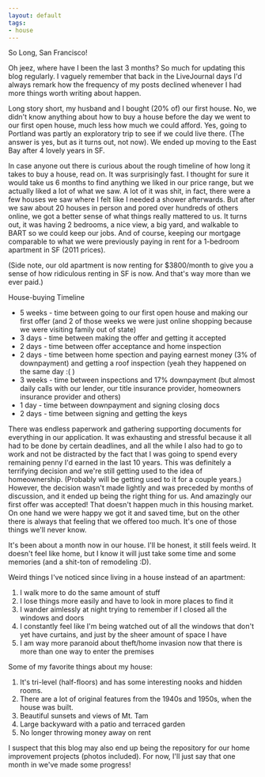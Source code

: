 ```yaml
---
layout: default
tags:
- house
---
```


So Long, San Francisco!

Oh jeez, where have I been the last 3 months? So much for updating this blog regularly. I vaguely remember that back in the LiveJournal days I'd always remark how the frequency of my posts declined whenever I had more things worth writing about happen.

Long story short, my husband and I bought (20% of) our first house. No, we didn't know anything about how to buy a house before the day we went to our first open house, much less how much we could afford. Yes, going to Portland was partly an exploratory trip to see if we could live there. (The answer is yes, but as it turns out, not now). We ended up moving to the East Bay after 4 lovely years in SF.

In case anyone out there is curious about the rough timeline of how long it takes to buy a house, read on. It was surprisingly fast. I thought for sure it would take us 6 months to find anything we liked in our price range, but we actually liked a lot of what we saw. A lot of it was shit, in fact, there were a few houses we saw where I felt like I needed a shower afterwards. But after we saw about 20 houses in person and pored over hundreds of others online, we got a better sense of what things really mattered to us. It turns out, it was having 2 bedrooms, a nice view, a big yard, and walkable to BART so we could keep our jobs. And of course, keeping our mortgage comparable to what we were previously paying in rent for a 1-bedroom apartment in SF (2011 prices).

(Side note, our old apartment is now renting for $3800/month to give you a sense of how ridiculous renting in SF is now. And that's way more than we ever paid.)

House-buying Timeline

 - 5 weeks - time between going to our first open house and making our first offer (and 2 of those weeks we were just online shopping because we were visiting family out of state)
 - 3 days - time between making the offer and getting it accepted
 - 2 days - time between offer acceptance and home inspection
 - 2 days - time between home spection and paying earnest money (3% of downpayment) and getting a roof inspection (yeah they happened on the same day :( )
 - 3 weeks - time between inspections and 17% downpayment (but almost daily calls with our lender, our title insurance provider, homeowners insurance provider and others)
 - 1 day - time between downpayment and signing closing docs
 - 2 days - time between signing and getting the keys

There was endless paperwork and gathering supporting documents for everything in our application. It was exhausting and stressful because it all had to be done by certain deadlines, and all the while I also had to go to work and not be distracted by the fact that I was going to spend every remaining penny I'd earned in the last 10 years. This was definitely a terrifying decision and we're still getting used to the idea of homeownership. (Probably will be getting used to it for a couple years.) However, the decision wasn't made lightly and was preceded by months of discussion, and it ended up being the right thing for us. And amazingly our first offer was accepted! That doesn't happen much in this housing market. On one hand we were happy we got it and saved time, but on the other there is always that feeling that we offered too much. It's one of those things we'll never know.

It's been about a month now in our house. I'll be honest, it still feels weird. It doesn't feel like home, but I know it will just take some time and some memories (and a shit-ton of remodeling :D).

Weird things I've noticed since living in a house instead of an apartment:

1. I walk more to do the same amount of stuff
2. I lose things more easily and have to look in more places to find it
3. I wander aimlessly at night trying to remember if I closed all the windows and doors
4. I constantly feel like I'm being watched out of all the windows that don't yet have curtains, and just by the sheer amount of space I have
5. I am way more paranoid about theft/home invasion now that there is more than one way to enter the premises

Some of my favorite things about my house:

1. It's tri-level (half-floors) and has some interesting nooks and hidden rooms.
2. There are a lot of original features from the 1940s and 1950s, when the house was built.
3. Beautiful sunsets and views of Mt. Tam
4. Large backyward with a patio and terraced garden
5. No longer throwing money away on rent

I suspect that this blog may also end up being the repository for our home improvement projects (photos included). For now, I'll just say that one month in we've made some progress!
